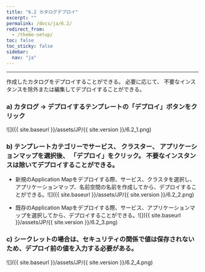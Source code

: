 ```yaml
---
title: "6.2 カタログデプロイ"
excerpt: ""
permalink: /docs/ja/6.2/
redirect_from:
  - /theme-setup/
toc: false
toc_sticky: false
sidebar:
  nav: "ja"
---
```



---

作成したカタログをデプロイすることができる。 必要に応じて、 不要なインスタンスを除外または編集してデプロイすることができる。

### a\) カタログ → デプロイするテンプレートの「デプロイ」ボタンをクリック
![]({{ site.baseurl }}/assets/JP/{{ site.version }}/6.2_1.png)

### b\) テンプレートカテゴリーでサービス、 クラスター、 アプリケーションマップを選択後、 「デプロイ」をクリック。 不要なインスタンスは除いてデプロイすることができる。

* 新規のApplication Mapをデプロイする際、サービス、クラスタを選択し、アプリケーションマップ、名前空間の名前を作成してから、デプロイすることができる。![]({{ site.baseurl }}/assets/JP/{{ site.version }}/6.2_2.png)

* 既存のApplication Mapをデプロイする際、サービス、アプリケーションマップを選択してから、デプロイすることができる。![]({{ site.baseurl }}/assets/JP/{{ site.version }}/6.2_3.png)

### c\) シークレットの場合は、セキュリティの関係で値は保存されないため、デプロイ前の値を入力する必要がある。
![]({{ site.baseurl }}/assets/JP/{{ site.version }}/6.2_4.png)

